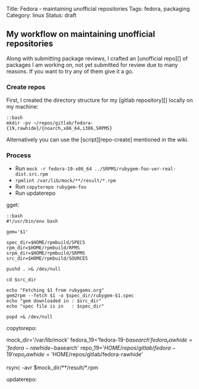 Title: Fedora - maintaining unofficial repositories
Tags: fedora, packaging
Category: linux
Status: draft

## My workflow on maintaining unofficial repositories

Along with submitting package reviews, I crafted an [unofficial repo][] of packages
I am working on, not yet submitted for review due to many reasons. If you want to
try any of them give it a go.

### Create repos 

First, I created the directory structure for my [gitlab repository][] locally on
my machine:

    ::bash
    mkdir -pv ~/repos/gitlab/fedora-{19,rawhide}/{noarch,x86_64,i386,SRPMS}

Alternatively you can use the [script][repo-create] mentioned in the wiki.

### Process


- Run `mock -r fedora-19-x86_64 ../SRPMS/rubygem-foo-ver-real-dist.src.rpm`
- `rpmlint /var/lib/mock/**/result/*.rpm`
- Run `copytorepo rubygem-foo`
- Run updaterepo

gget:

    ::bash
    #!/usr/bin/env bash

    gem='$1'

    spec_dir=$HOME/rpmbuild/SPECS
    rpm_dir=$HOME/rpmbuild/RPMS
    srpm_dir=$HOME/rpmbuild/SRPMS
    src_dir=$HOME/rpmbuild/SOURCES

    pushd . >& /dev/null

    cd $src_dir

    echo "Fetching $1 from rubygems.org"
    gem2rpm --fetch $1 -o $spec_dir/rubygem-$1.spec
    echo "gem downloaded in : $src_dir"
    echo "spec file is in   : $spec_dir"

    popd >& /dev/null

copytorepo:

mock_dir='/var/lib/mock'
fedora_19='fedora-19-$basearch'
fedora_rawhide='fedora-rawhide-$basearch'
repo_19='$HOME/repos/gitlab/fedora-19'
repo_rawhide='$HOME/repos/gitlab/fedora-rawhide'



rsync -avr $mock_dir/**/result/*.rpm

updaterepo:

